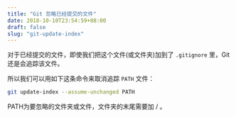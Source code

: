 ```yaml
---
title: "Git 忽略已经提交的文件"
date: 2018-10-10T23:54:59+08:00
draft: false
slug: "git-update-index"
---
```


对于已经提交的文件，即使我们把这个文件(或文件夹)加到了 `.gitignore` 里，Git还是会追踪该文件。

所以我们可以用如下这条命令来取消追踪 `PATH` 文件：

```zsh
git update-index --assume-unchanged PATH
```

PATH为要忽略的文件夹或文件，文件夹的末尾需要加 / 。